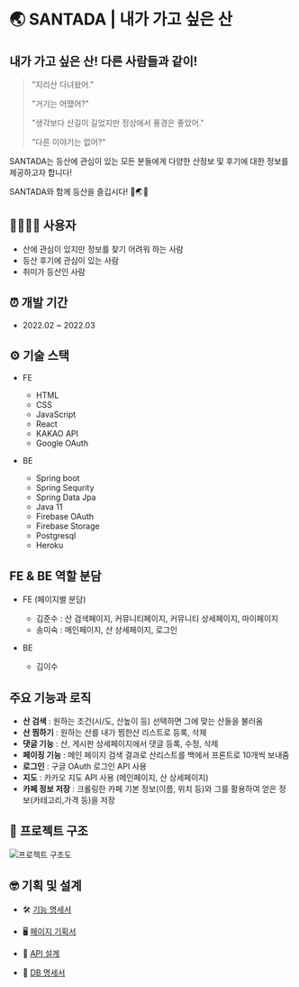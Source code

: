 # 🌏 SANTADA | 내가 가고 싶은 산

## 내가 가고 싶은 산! 다른 사람들과 같이!

> "지리산 다녀왔어."
>
> "거기는 어땠어?"
>
> "생각보다 산길이 길었지만 정상에서 풍경은 좋았어."
>
> "다른 이야기는 없어?"

SANTADA는 등산에 관심이 있는 모든 분들에게 다양한 산정보 및 후기에 대한 정보를 제공하고자 합니다!

SANTADA와 함께 등산을 즐깁시다! 🙌🌏💪

## 👨‍👩‍👧‍👦 사용자

- 산에 관심이 있지만 정보를 찾기 어려워 하는 사람
- 등산 후기에 관심이 있는 사람
- 취미가 등산인 사람

## ⏰ 개발 기간

- 2022.02 ~ 2022.03

## ⚙️ 기술 스택

- FE

  - HTML
  - CSS
  - JavaScript
  - React
  - KAKAO API
  - Google OAuth

- BE

  - Spring boot
  - Spring Sequrity
  - Spring Data Jpa
  - Java 11
  - Firebase OAuth
  - Firebase Storage
  - Postgresql
  - Heroku

## FE & BE 역할 분담

- FE (페이지별 분담)
    - 김준수 : 산 검색페이지, 커뮤니티페이지, 커뮤니티 상세페이지, 마이페이지
    - 송미숙 : 메인페이지, 산 상세페이지, 로그인

- BE
    - 김이수

## 주요 기능과 로직

- **산 검색** : 원하는 조건(시/도, 산높이 등) 선택하면 그에 맞는 산들을 불러옴
- **산 찜하기** : 원하는 산를 내가 찜한산 리스트로 등록, 삭제
- **댓글 기능** : 산, 게시판 상세페이지에서 댓글 등록, 수정, 삭제
- **페이징 기능** : 메인 페이지 검색 결과로 산리스트를 백에서 프론트로 10개씩 보내줌
- **로그인** : 구글 OAuth 로그인 API 사용
- **지도** : 카카오 지도 API 사용 (메인페이지, 산 상세페이지)
- **카페 정보 저장** : 크롤링한 카페 기본 정보(이름, 위치 등)와 그를 활용하여 얻은 정보(카테고리,가격 등)을 저장

## 👩‍ 프로젝트 구조
![프로젝트 구조도](https://user-images.githubusercontent.com/67427856/143246534-b41ff20c-5f95-4dbb-93dd-adfc1c4b36a9.png)

## 🤓 기획 및 설계

- 🛠 [기능 명세서](https://chartreuse-saltopus-d7d.notion.site/4ca1f6752af14c0cacac490f0c462bac)

- 🖥 [페이지 기획서](https://www.figma.com/file/anF0l6sOKk9QE7FnKKPHAE/Ant-Design-Open-Source-(Community)?node-id=133949%3A182043)

- 📑 [API 설계](https://chartreuse-saltopus-d7d.notion.site/API-ed28a23d43e84f91bbebb1bcf8ad3f2d)

- 💾 [DB 명세서](https://chartreuse-saltopus-d7d.notion.site/DB-940af7144ce2452cab28e2474527a64f)
